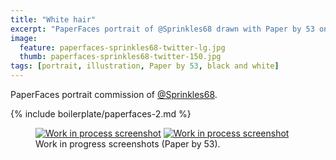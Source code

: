 ```yaml
---
title: "White hair"
excerpt: "PaperFaces portrait of @Sprinkles68 drawn with Paper by 53 on an iPad."
image: 
  feature: paperfaces-sprinkles68-twitter-lg.jpg
  thumb: paperfaces-sprinkles68-twitter-150.jpg
tags: [portrait, illustration, Paper by 53, black and white]
---
```


PaperFaces portrait commission of [@Sprinkles68](http://twitter.com/Sprinkles68).

{% include boilerplate/paperfaces-2.md %}

<figure class="half">
	<a href="{{ site.url }}/assets/images/paperfaces-sprinkles68-process-1-lg.jpg"><img src="{{ site.url }}/assets/images/paperfaces-sprinkles68-process-1-600.jpg" alt="Work in process screenshot"></a>
	<a href="{{ site.url }}/assets/images/paperfaces-sprinkles68-process-2-lg.jpg"><img src="{{ site.url }}/assets/images/paperfaces-sprinkles68-process-2-600.jpg" alt="Work in process screenshot"></a>
	<figcaption>Work in progress screenshots (Paper by 53).</figcaption>
</figure>